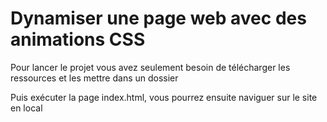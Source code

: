 # Dynamiser une page web avec des animations CSS

Pour lancer le projet vous avez seulement besoin de télécharger les ressources et les mettre dans un dossier 

Puis exécuter la page index.html, vous pourrez ensuite naviguer sur le site en local
